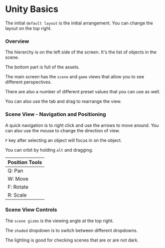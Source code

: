 # Unity Basics

The initial `default layout` is the initial arrangement. You can change the layout on the top right.

### Overview

The hierarchy is on the left side of the screen. It's the list of objects in the scene.

The bottom part is full of the assets.

The main screen has the `scene` and `game` views that allow you to see different perspectives.

There are also a number of different preset values that you can use as well.

You can also use the tab and drag to rearrange the view.

### Scene View - Navigation and Positioning

A quick navigation is to right click and use the arrows to move around. You can also use the mouse to change the direction of view.

`F` key after selecting an object will focus in on the object.

You can orbit by holding `alt` and dragging.

| Position Tools 	|
| ---				|
| Q: Pan 			|
| W: Move 			|
| F: Rotate 		|
| R: Scale 			|

### Scene View Controls

The `scene gizmo` is the viewing angle at the top right.

The `shaded` dropdown is to switch between different dropdowns.

The lighting is good for checking scenes that are or are not dark.
